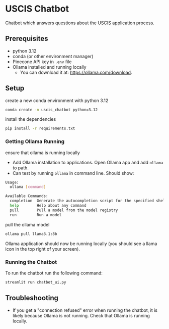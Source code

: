 # USCIS Chatbot

Chatbot which answers questions about the USCIS application process.

## Prerequisites

- python 3.12
- conda (or other environment manager)
- Pinecone API key in `.env` file
- Ollama installed and running locally
    - You can download it at: https://ollama.com/download.

## Setup

create a new conda environment with python 3.12
```bash
conda create -n uscis_chatbot python=3.12
```

install the dependencies
```bash
pip install -r requirements.txt
```

### Getting Ollama Running

ensure that ollama is running locally
- Add Ollama installation to applications. Open Ollama app and add `ollama` to path. 
- Can test by running `ollama` in command line. Should show:

```bash
Usage:
  ollama [command]

Available Commands:
  completion  Generate the autocompletion script for the specified shell
  help        Help about any command
  pull        Pull a model from the model registry
  run         Run a model
```

pull the ollama model
```bash
ollama pull llama3.1:8b  
```

Ollama application should now be running locally (you should see a llama icon in the top right of your screen).

### Running the Chatbot

To run the chatbot run the following command:
```bash
streamlit run chatbot_ui.py
```

## Troubleshooting

- If you get a "connection refused" error when running the chatbot, it is likely because Ollama is not running. Check that Ollama is running locally.